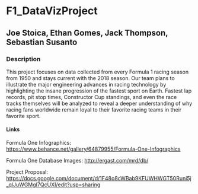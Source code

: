 # F1_DataVizProject

## Joe Stoica, Ethan Gomes, Jack Thompson, Sebastian Susanto

### Description
This project focuses on data collected from every Formula 1 racing season from 1950 and stays current with the 2018 season.
Our team plans to illustrate the major engineering advances in racing technology by highlighting the insane progression of the fastest sport on Earth. Fastest lap records, pit stop times, Constructor Cup standings, and even the race tracks themselves will be analyzed to reveal a deeper understanding of why racing fans worldwide remain loyal to their favorite racing teams in their favorite sport.

#### Links

Formula One Infographics: https://www.behance.net/gallery/64879955/Formula-One-Infographics

Formula One Database Images: http://ergast.com/mrd/db/

Project Proposal: https://docs.google.com/document/d/1F48o8cWBab9KFUWHWGT50Runi5j_qlJuWGMgI7QcUXI/edit?usp=sharing
